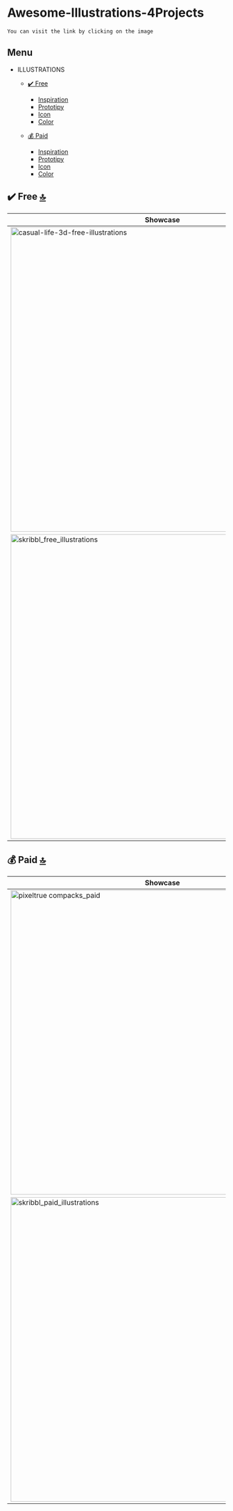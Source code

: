 # Awesome-Illustrations-4Projects
`You can visit the link by clicking on the image`


## Menu
- ILLUSTRATIONS

  - [✔️ Free](#-free)
  
    - [Inspiration](#inspiration-)
    - [Prototipy](#prototipy-)
    - [Icon](#icon-)
    - [Color](#color-)

  - [💰 Paid](#-paid)
    
    - [Inspiration](#inspiration-)
    - [Prototipy](#prototipy-)
    - [Icon](#icon-)
    - [Color](#color-)
    
 ## ✔️ Free [🔝](#menu)

|Showcase | Description |
| ------- | ----------- |
| <a href="https://www.uistore.design/items/casual-life-3d-free-illustrations"><img width='700' src='https://user-images.githubusercontent.com/74038190/184470733-811544a3-7562-4e7f-a0e3-40688f251676.png' alt="casual-life-3d-free-illustrations" /></a> | [Casual Life (3d) ](https://www.uistore.design/items/casual-life-3d-free-illustrations)  </br></br> ✔ Free </br></br> |
| <a href="https://weareskribbl.com"><img width='700' src='https://user-images.githubusercontent.com/74038190/184471692-07bd0ae8-4306-4cc1-bc1d-fcbed560f62c.png' alt="skribbl_free_illustrations" /></a> | [Skribbl  ](https://weareskribbl.com)  </br></br> ✔ Free </br></br> |

 
 ## 💰 Paid [🔝](#menu)

|Showcase | Description |
| ------- | ----------- |
| <a href="https://www.pixeltrue.com/packs"><img width='700' src='https://user-images.githubusercontent.com/74038190/184471162-d1bdaee1-5fdf-4b05-bdfc-373f00cfa661.png' alt="pixeltrue compacks_paid" /></a> | [Pixeltrue ](https://www.pixeltrue.com/packs)  </br></br> 💰 Paid </br></br> |
| <a href="https://weareskribbl.com/"><img width='700' src='https://user-images.githubusercontent.com/74038190/184471500-eea160f2-3faa-4ee0-b453-63c922825862.png' alt="skribbl_paid_illustrations" /></a> | [Skribbl ](https://weareskribbl.com/)  </br></br> 💰 Paid </br></br> |












